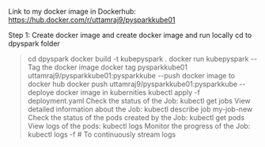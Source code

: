 Link to my docker image in Dockerhub:
https://hub.docker.com/r/uttamraj9/pysparkkube01

Step 1: Create docker image and create docker image and run locally
cd to dpyspark folder
>cd dpyspark
>docker build -t kubepyspark .
>docker run kubepyspark
--Tag the docker image
>docker tag pysparkkube01 uttamraj9/pysparkkube01:pysparkkube
--push docker image to docker hub
>docker push uttamraj9/pysparkkube01:pysparkkube
--deploye docker image in kubernities
>kubectl apply -f deployment.yaml
Check the status of the Job:
>kubectl get jobs
View detailed information about the Job:
>kubectl describe job my-job-new
Check the status of the pods created by the Job:
>kubectl get pods
View logs of the pods:
>kubectl logs <pod-name>
Monitor the progress of the Job:
>kubectl logs -f <pod-name>   # To continuously stream logs
